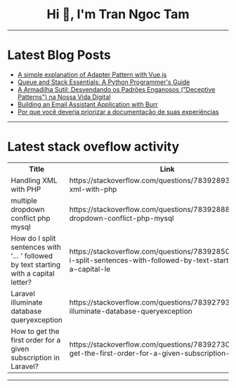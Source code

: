 <h1 align="center">Hi 👋, I'm Tran Ngoc Tam</h1>

---

# Latest Blog Posts 
<!-- BLOG-POST-LIST:START -->
- [A simple explanation of Adapter Pattern with Vue.js](https://dev.to/heliomsolivas/a-simple-explanation-of-adapter-pattern-with-vuejs-add)
- [Queue and Stack Essentials: A Python Programmer&#39;s Guide](https://dev.to/21alul21/queue-and-stack-essentials-a-python-programmers-guide-4ji5)
- [A Armadilha Sutil: Desvendando os Padrões Enganosos &lpar;&quot;Deceptive Patterns&quot;&rpar; na Nossa Vida Digital](https://dev.to/somosguix/a-armadilha-sutil-desvendando-os-padroes-enganosos-deceptive-patterns-na-nossa-vida-digital-5fk3)
- [Building an Email Assistant Application with Burr](https://dev.to/skrawcz/building-an-email-assistant-application-with-burr-38lk)
- [Por que você deveria priorizar a documentação de suas experiências](https://dev.to/devxbr/por-que-voce-deveria-considerar-documentar-4700)
<!-- BLOG-POST-LIST:END -->

---

# Latest stack oveflow activity
<table>
  <tr><th>Title</th><th>Link</th></tr>
  <!-- STACKOVERFLOW:START --><tr><td>Handling XML with PHP</td><td>https://stackoverflow.com/questions/78392893/handling-xml-with-php</td></tr><tr><td>multiple dropdown conflict php mysql</td><td>https://stackoverflow.com/questions/78392888/multiple-dropdown-conflict-php-mysql</td></tr><tr><td>How do I split sentences with &#39;... &#39; followed by text starting with a capital letter?</td><td>https://stackoverflow.com/questions/78392850/how-do-i-split-sentences-with-followed-by-text-starting-with-a-capital-le</td></tr><tr><td>Laravel illuminate database queryexception</td><td>https://stackoverflow.com/questions/78392793/laravel-illuminate-database-queryexception</td></tr><tr><td>How to get the first order for a given subscription in Laravel?</td><td>https://stackoverflow.com/questions/78392730/how-to-get-the-first-order-for-a-given-subscription-in-laravel</td></tr><!-- STACKOVERFLOW:END -->
</table>

---


